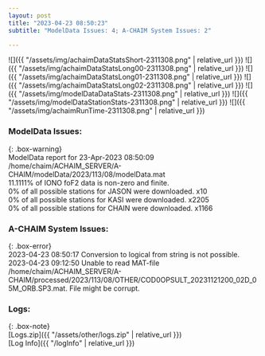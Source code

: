 ```yaml
---
layout: post
title: "2023-04-23 08:50:23"
subtitle: "ModelData Issues: 4; A-CHAIM System Issues: 2"

---
```


![]({{ "/assets/img/achaimDataStatsShort-2311308.png" | relative_url }})
![]({{ "/assets/img/achaimDataStatsLong00-2311308.png" | relative_url }})
![]({{ "/assets/img/achaimDataStatsLong01-2311308.png" | relative_url }})
![]({{ "/assets/img/achaimDataStatsLong02-2311308.png" | relative_url }})
![]({{ "/assets/img/modelDataDataStats-2311308.png" | relative_url }})
![]({{ "/assets/img/modelDataStationStats-2311308.png" | relative_url }})
![]({{ "/assets/img/achaimRunTime-2311308.png" | relative_url }})


### ModelData Issues:  
  
{: .box-warning}  
 ModelData report for 23-Apr-2023 08:50:09   
 /home/chaim/ACHAIM_SERVER/A-CHAIM/modelData/2023/113/08/modelData.mat   
 11.1111% of IONO foF2 data is non-zero and finite.   
 0% of all possible stations for JASON were downloaded. x10   
 0% of all possible stations for KASI were downloaded. x2205   
 0% of all possible stations for CHAIN were downloaded. x1166   
  
### A-CHAIM System Issues:  
  
{: .box-error}  
2023-04-23 08:50:17 Conversion to logical from string is not possible.  
2023-04-23 09:12:50 Unable to read MAT-file /home/chaim/ACHAIM_SERVER/A-CHAIM/processed/2023/113/08/OTHER/COD0OPSULT_20231121200_02D_05M_ORB.SP3.mat. File might be corrupt.  

### Logs:  
  
{: .box-note}  
[Logs.zip]({{ "/assets/other/logs.zip" | relative_url }})  
[Log Info]({{ "/logInfo" | relative_url }})  
